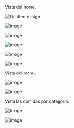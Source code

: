 Vista del home.

![Untitled design](https://github.com/user-attachments/assets/b725cdd5-e9d5-4eff-a81b-e398dccc733b)

![image](https://github.com/user-attachments/assets/a52a6183-be1b-40e3-859c-96ca0846b165)

![image](https://github.com/user-attachments/assets/05201672-b643-43c8-b275-52981b120185)

![image](https://github.com/user-attachments/assets/9317928e-f61f-4833-a6ac-6a3b3b4eb821)

![image](https://github.com/user-attachments/assets/80460fb2-f106-46df-be7a-f9af0d9d8629)

![image](https://github.com/user-attachments/assets/66304025-4a3e-4403-ac40-3d901d362903)


Vista del menu.

![image](https://github.com/user-attachments/assets/845f040c-d7c8-4e9d-9261-6eb58b475fef)

![image](https://github.com/user-attachments/assets/2ff1b4fc-6fa8-4afa-a2f5-ef16ed8bfaa0)

Vista las comidas por categoria.

![image](https://github.com/user-attachments/assets/0e71d36c-4e65-4f03-a7de-175d4aa8d2b8)

![image](https://github.com/user-attachments/assets/df353c3f-92dc-4891-ac9b-9ecc698817c1)


